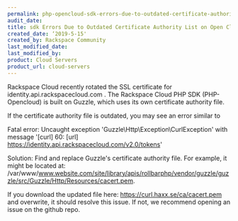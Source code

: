 ```yaml
---
permalink: php-opencloud-sdk-errors-due-to-outdated-certificate-authority-list
audit_date:
title: sdk Errors Due to Outdated Certificate Authority List on Open Cloud
created_date: ‘2019-5-15'
created_by: Rackspace Community
last_modified_date: 
last_modified_by: 
product: Cloud Servers
product_url: cloud-servers
---
```


Rackspace Cloud recently rotated the SSL certificate for identity.api.rackspacecloud.com . The Rackspace Cloud PHP SDK (PHP-Opencloud) is built on Guzzle, which uses its own certificate authority file. 

If the certificate authority file is outdated, you may see an error similar to 

Fatal error: Uncaught exception 'Guzzle\Http\Exception\CurlException' with message '[curl] 60: [url] 
https://identity.api.rackspacecloud.com/v2.0/tokens' 

Solution: Find and replace Guzzle's certificate authority file. For example, it might be located at: /var/www/www.website.com/site/library/apis/rollbarphp/vendor/guzzle/guzzle/src/Guzzle/Http/Resources/cacert.pem. 

If you download the updated file here: https://curl.haxx.se/ca/cacert.pem and overwrite, it should resolve this issue. If not, we recommend opening an issue on the github repo.
